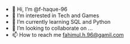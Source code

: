 - 👋 Hi, I’m @f-haque-96
- 👀 I’m interested in Tech and Games
- 🌱 I’m currently learning SQL and Python
- 💞️ I’m looking to collaborate on ...
- 📫 How to reach me fahimul.h.96@gamil.com

<!---
f-haque-96/f-haque-96 is a ✨ special ✨ repository because its `README.md` (this file) appears on your GitHub profile.
You can click the Preview link to take a look at your changes.
--->
